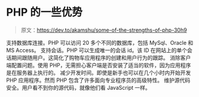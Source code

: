 # PHP 的一些优势

> 原文：<https://dev.to/akamshu/some-of-the-strengths-of-php-30h9>

支持数据库连接。PHP 可以访问 20 多个不同的数据库，包括 MySql、Oracle 和 MS Access。
支持会话。PHP 可以生成唯一的会话 id。该 ID 在网站上的单个会话期间跟随用户。这简化了购物车应用程序的创建和用户行为的跟踪。
消除客户端配置问题。使用 PHP，无需担心客户端是否安装了适当的软件，因为应用程序是在服务器上执行的。
减少开发时间。即使是新手也可以在几个小时内开始开发 PHP 应用程序。然而 PHP 包含了许多面向专业程序员的高级特性。
维护源代码安全。用户看不到你的源代码，就像他们看 JavaScript 一样。